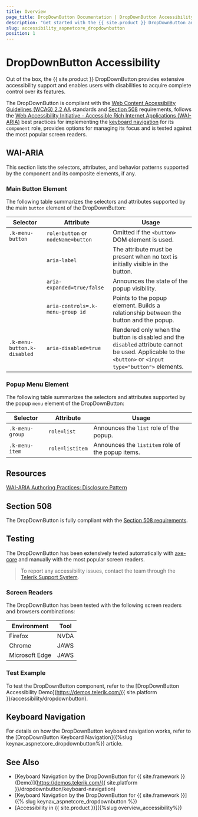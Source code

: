 ```yaml
---
title: Overview
page_title: DropDownButton Documentation | DropDownButton Accessibility
description: "Get started with the {{ site.product }} DropDownButton and learn about its accessibility support for WAI-ARIA, Section 508, and WCAG 2.2."
slug: accessibility_aspnetcore_dropdownbutton
position: 1
---
```


# DropDownButton Accessibility

Out of the box, the {{ site.product }} DropDownButton provides extensive accessibility support and enables users with disabilities to acquire complete control over its features.

The DropDownButton is compliant with the [Web Content Accessibility Guidelines (WCAG) 2.2 AA](https://www.w3.org/TR/WCAG22/) standards and [Section 508](https://www.section508.gov/) requirements, follows the [Web Accessibility Initiative - Accessible Rich Internet Applications (WAI-ARIA)](https://www.w3.org/WAI/ARIA/apg/) best practices for implementing the [keyboard navigation](#keyboard-navigation) for its `component` role, provides options for managing its focus and is tested against the most popular screen readers.

## WAI-ARIA

This section lists the selectors, attributes, and behavior patterns supported by the component and its composite elements, if any.

### Main Button Element

The following table summarizes the selectors and attributes supported by the main `button` element of the DropDownButton:

| Selector | Attribute | Usage |
| -------- | --------- | ----- |
| `.k-menu-button` | `role=button` or `nodeName=button` | Omitted if the `<button>` DOM element is used. |
|  | `aria-label` | The attribute must be present when no text is initially visible in the button. |
|  | `aria-expanded=true/false` | Announces the state of the popup visibility. |
|  | `aria-controls=.k-menu-group id` | Points to the popup element. Builds a relationship between the button and the popup. |
| `.k-menu-button.k-disabled` | `aria-disabled=true` | Rendered only when the button is disabled and the `disabled` attribute cannot be used. Applicable to the `<button>` or `<input type="button">` elements. |

### Popup Menu Element

The following table summarizes the selectors and attributes supported by the popup `menu` element of the DropDownButton:

| Selector | Attribute | Usage |
| -------- | --------- | ----- |
| `.k-menu-group` | `role=list` | Announces the `list` role of the popup. |
| `.k-menu-item` | `role=listitem` | Announces the `listitem` role of the popup items. |

## Resources

[WAI-ARIA Authoring Practices: Disclosure Pattern](https://www.w3.org/WAI/ARIA/apg/patterns/disclosure/)

## Section 508

The DropDownButton is fully compliant with the [Section 508 requirements](https://www.section508.gov/).

## Testing

The DropDownButton has been extensively tested automatically with [axe-core](https://github.com/dequelabs/axe-core) and manually with the most popular screen readers.

> To report any accessibility issues, contact the team through the [Telerik Support System](https://www.telerik.com/account/support-center).

### Screen Readers

The DropDownButton has been tested with the following screen readers and browsers combinations:

| Environment | Tool |
| ----------- | ---- |
| Firefox | NVDA |
| Chrome | JAWS |
| Microsoft Edge | JAWS |

### Test Example

To test the DropDownButton component, refer to the [DropDownButton Accessibility Demo](https://demos.telerik.com/{{ site.platform }}/accessibility/dropdownbutton).

## Keyboard Navigation

For details on how the DropDownButton keyboard navigation works, refer to the [DropDownButton Keyboard Navigation]({%slug keynav_aspnetcore_dropdownbutton%}) article.

## See Also

* [Keyboard Navigation by the DropDownButton for {{ site.framework }} (Demo)](https://demos.telerik.com/{{ site.platform }}/dropdownbutton/keyboard-navigation)
* [Keyboard Navigation by the DropDownButton for {{ site.framework }}]({% slug keynav_aspnetcore_dropdownbutton %})
* [Accessibility in {{ site.product }}]({%slug overview_accessibility%})